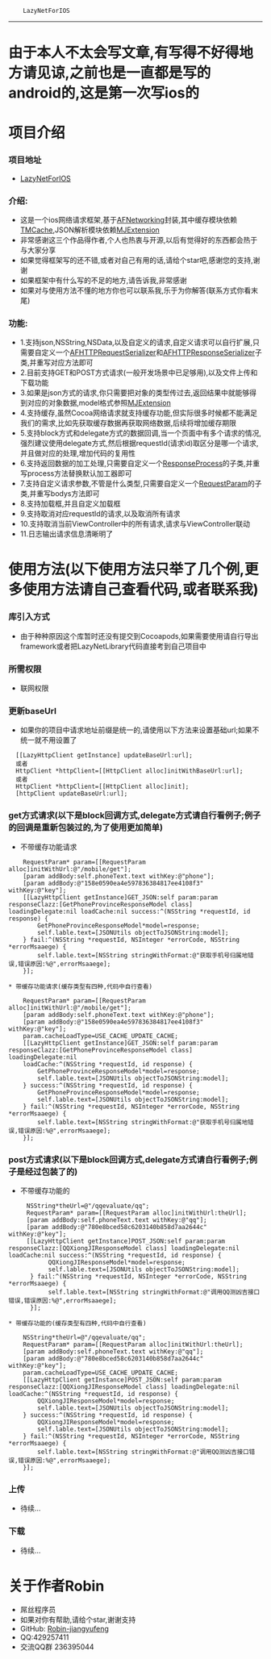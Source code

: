         LazyNetForIOS
---------------------
# 由于本人不太会写文章,有写得不好得地方请见谅,之前也是一直都是写的android的,这是第一次写ios的
#  项目介绍
### 项目地址
  * [LazyNetForIOS](https://github.com/Robin-jiangyufeng/LazyNetForIOS)

### 介绍:
  * 这是一个ios网络请求框架,基于[AFNetworking](https://github.com/AFNetworking/AFNetworking)封装,其中缓存模块依赖[TMCache](https://github.com/tumblr/TMCache),JSON解析模块依赖[MJExtension](https://github.com/CoderMJLee/MJExtension)
  * 非常感谢这三个作品得作者,个人也热衷与开源,以后有觉得好的东西都会热于与大家分享
  * 如果觉得框架写的还不错,或者对自己有用的话,请给个star吧,感谢您的支持,谢谢
  * 如果框架中有什么写的不足的地方,请告诉我,非常感谢
  * 如果对与使用方法不懂的地方你也可以联系我,乐于为你解答(联系方式你看末尾)
  
### 功能:
  * 1.支持json,NSString,NSData,以及自定义的请求,自定义请求可以自行扩展,只需要自定义一个[AFHTTPRequestSerializer](https://github.com/Robin-jiangyufeng/LazyNetForIOS/blob/master/Pods/AFNetworking/AFNetworking/AFURLRequestSerialization.m)和[AFHTTPResponseSerializer](https://github.com/Robin-jiangyufeng/LazyNetForIOS/blob/master/Pods/AFNetworking/AFNetworking/AFURLResponseSerialization.m)子类,并重写对应方法即可
  * 2.目前支持GET和POST方式请求(一般开发场景中已足够用),以及文件上传和下载功能
  * 3.如果是json方式的请求,你只需要把对象的类型传过去,返回结果中就能够得到对应的对象数据,model格式参照[MJExtension](https://github.com/CoderMJLee/MJExtension)
  * 4.支持缓存,虽然Cocoa网络请求就支持缓存功能,但实际很多时候都不能满足我们的需求,比如先获取缓存数据再获取网络数据,后续将增加缓存期限
  * 5.支持block方式和delegate方式的数据回调,当一个页面中有多个请求的情况,强烈建议使用delegate方式,然后根据requestId(请求id)取区分是哪一个请求,并且做对应的处理,增加代码的复用性
  * 6.支持返回数据的加工处理,只需要自定义一个[ResponseProcess](https://github.com/Robin-jiangyufeng/LazyNetForIOS/blob/master/LazyNetLibrary/ResponseProcess.m)的子类,并重写process方法替换默认加工器即可
  * 7.支持自定义请求参数,不管是什么类型,只需要自定义一个[RequestParam](https://github.com/Robin-jiangyufeng/LazyNetForIOS/blob/master/LazyNetLibrary/RequestParam.m)的子类,并重写bodys方法即可
  * 8.支持加载框,并且自定义加载框
  * 9.支持取消对应requestId的请求,以及取消所有请求
  * 10.支持取消当前ViewController中的所有请求,请求与ViewController联动
  * 11.日志输出请求信息清晰明了

#   使用方法(以下使用方法只举了几个例,更多使用方法请自己查看代码,或者联系我)
### 库引入方式
   * 由于种种原因这个库暂时还没有提交到Cocoapods,如果需要使用请自行导出framework或者把LazyNetLibrary代码直接考到自己项目中

  
### 所需权限
  * 联网权限

### 更新baseUrl
   * 如果你的项目中请求地址前缀是统一的,请使用以下方法来设置基础url;如果不统一就不用设置了
```
  [[LazyHttpClient getInstance] updateBaseUrl:url];
  或者
  HttpClient *httpClient=[[HttpClient alloc]initWithBaseUrl:url];
  或者
  HttpClient *httpClient=[[HttpClient alloc]init];
  [httpClient updateBaseUrl:url];
```

### get方式请求(以下是block回调方式,delegate方式请自行看例子;例子的回调是重新包装过的,为了使用更加简单)
   * 不带缓存功能请求
````
    RequestParam* param=[[RequestParam alloc]initWithUrl:@"/mobile/get"];
    [param addBody:self.phoneText.text withKey:@"phone"];
    [param addBody:@"158e0590ea4e597836384817ee4108f3" withKey:@"key"];
    [[LazyHttpClient getInstance]GET_JSON:self param:param responseClazz:[GetPhoneProvinceResponseModel class] loadingDelegate:nil loadCache:nil success:^(NSString *requestId, id response) {
        GetPhoneProvinceResponseModel*model=response;
        self.lable.text=[JSONUtils objectToJSONString:model];
    } fail:^(NSString *requestId, NSInteger *errorCode, NSString *errorMsaaege) {
        self.lable.text=[NSString stringWithFormat:@"获取手机号归属地错误,错误原因:%@",errorMsaaege];
    }];
````

    * 带缓存功能请求(缓存类型有四种,代码中自行查看)
````
    RequestParam* param=[[RequestParam alloc]initWithUrl:@"/mobile/get"];
    [param addBody:self.phoneText.text withKey:@"phone"];
    [param addBody:@"158e0590ea4e597836384817ee4108f3" withKey:@"key"];
    param.cacheLoadType=USE_CACHE_UPDATE_CACHE;
    [[LazyHttpClient getInstance]GET_JSON:self param:param responseClazz:[GetPhoneProvinceResponseModel class] loadingDelegate:nil 
    loadCache:^(NSString *requestId, id response) {
        GetPhoneProvinceResponseModel*model=response;
        self.lable.text=[JSONUtils objectToJSONString:model];
    } success:^(NSString *requestId, id response) {
        GetPhoneProvinceResponseModel*model=response;
        self.lable.text=[JSONUtils objectToJSONString:model];
    } fail:^(NSString *requestId, NSInteger *errorCode, NSString *errorMsaaege) {
        self.lable.text=[NSString stringWithFormat:@"获取手机号归属地错误,错误原因:%@",errorMsaaege];
    }];
````


### post方式请求(以下是block回调方式,delegate方式请自行看例子;例子是经过包装了的)
   * 不带缓存功能的
````
     NSString*theUrl=@"/qqevaluate/qq";
     RequestParam* param=[[RequestParam alloc]initWithUrl:theUrl];
     [param addBody:self.phoneText.text withKey:@"qq"];
     [param addBody:@"780e8bced58c6203140b858d7aa2644c" withKey:@"key"];
     [[LazyHttpClient getInstance]POST_JSON:self param:param responseClazz:[QQXiongJIResponseModel class] loadingDelegate:nil loadCache:nil success:^(NSString *requestId, id response) {
           QQXiongJIResponseModel*model=response;
           self.lable.text=[JSONUtils objectToJSONString:model];
      } fail:^(NSString *requestId, NSInteger *errorCode, NSString *errorMsaaege) {
           self.lable.text=[NSString stringWithFormat:@"调用QQ测凶吉接口错误,错误原因:%@",errorMsaaege];
      }];
````
    * 带缓存功能的(缓存类型有四种,代码中自行查看)
````
    NSString*theUrl=@"/qqevaluate/qq";
    RequestParam* param=[[RequestParam alloc]initWithUrl:theUrl];
    [param addBody:self.phoneText.text withKey:@"qq"];
    [param addBody:@"780e8bced58c6203140b858d7aa2644c" withKey:@"key"];
    param.cacheLoadType=USE_CACHE_UPDATE_CACHE;
    [[LazyHttpClient getInstance]POST_JSON:self param:param responseClazz:[QQXiongJIResponseModel class] loadingDelegate:nil loadCache:^(NSString *requestId, id response) {
        QQXiongJIResponseModel*model=response;
        self.lable.text=[JSONUtils objectToJSONString:model];
    } success:^(NSString *requestId, id response) {
        QQXiongJIResponseModel*model=response;
        self.lable.text=[JSONUtils objectToJSONString:model];
    } fail:^(NSString *requestId, NSInteger *errorCode, NSString *errorMsaaege) {
        self.lable.text=[NSString stringWithFormat:@"调用QQ测凶吉接口错误,错误原因:%@",errorMsaaege];
    }];
````

### 上传
   * 待续...
   
### 下载
   * 待续...
   
# 关于作者Robin
* 屌丝程序员
* 如果对你有帮助,请给个star,谢谢支持
* GitHub: [Robin-jiangyufeng](https://github.com/Robin-jiangyufeng)
* QQ:429257411
* 交流QQ群 236395044

